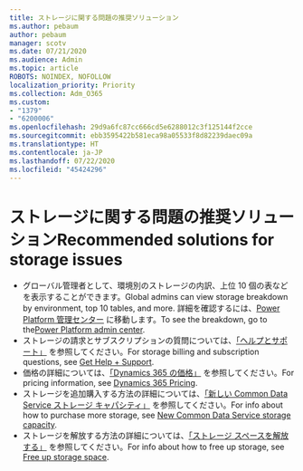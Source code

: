 ```yaml
---
title: ストレージに関する問題の推奨ソリューション
ms.author: pebaum
author: pebaum
manager: scotv
ms.date: 07/21/2020
ms.audience: Admin
ms.topic: article
ROBOTS: NOINDEX, NOFOLLOW
localization_priority: Priority
ms.collection: Adm_O365
ms.custom:
- "1379"
- "6200006"
ms.openlocfilehash: 29d9a6fc87cc666cd5e6288012c3f125144f2cce
ms.sourcegitcommit: ebb3595422b581eca98a05533f8d82239daec09a
ms.translationtype: HT
ms.contentlocale: ja-JP
ms.lasthandoff: 07/22/2020
ms.locfileid: "45424296"
---
```

# <a name="recommended-solutions-for-storage-issues"></a><span data-ttu-id="0a3e2-102">ストレージに関する問題の推奨ソリューション</span><span class="sxs-lookup"><span data-stu-id="0a3e2-102">Recommended solutions for storage issues</span></span>

- <span data-ttu-id="0a3e2-103">グローバル管理者として、環境別のストレージの内訳、上位 10 個の表などを表示することができます。</span><span class="sxs-lookup"><span data-stu-id="0a3e2-103">Global admins can view storage breakdown by environment, top 10 tables, and more.</span></span> <span data-ttu-id="0a3e2-104">詳細を確認するには、[Power Platform 管理センター](https://admin.powerplatform.microsoft.com/analytics/d365ce) に移動します。</span><span class="sxs-lookup"><span data-stu-id="0a3e2-104">To see the breakdown, go to the[Power Platform admin center](https://admin.powerplatform.microsoft.com/analytics/d365ce).</span></span> 
- <span data-ttu-id="0a3e2-105">ストレージの請求とサブスクリプションの質問については、[「ヘルプとサポート」](https://docs.microsoft.com/dynamics365/customer-engagement/admin/contact-information-microsoft-dynamics-365-online-billing-support) を参照してください。</span><span class="sxs-lookup"><span data-stu-id="0a3e2-105">For storage billing and subscription questions, see [Get Help + Support](https://docs.microsoft.com/dynamics365/customer-engagement/admin/contact-information-microsoft-dynamics-365-online-billing-support).</span></span>
- <span data-ttu-id="0a3e2-106">価格の詳細については、[「Dynamics 365 の価格」](https://dynamics.microsoft.com/pricing/) を参照してください。</span><span class="sxs-lookup"><span data-stu-id="0a3e2-106">For pricing information, see [Dynamics 365 Pricing](https://dynamics.microsoft.com/pricing/).</span></span>
- <span data-ttu-id="0a3e2-107">ストレージを追加購入する方法の詳細については、[「新しい Common Data Service ストレージ キャパシティ」](https://go.microsoft.com/fwlink/p/?linkid=2010782) を参照してください。</span><span class="sxs-lookup"><span data-stu-id="0a3e2-107">For info about how to purchase more storage, see [New Common Data Service storage capacity](https://go.microsoft.com/fwlink/p/?linkid=2010782).</span></span>
- <span data-ttu-id="0a3e2-108">ストレージを解放する方法の詳細については、[「ストレージ スペースを解放する」](https://go.microsoft.com/fwlink/p/?linkid=2011105) を参照してください。</span><span class="sxs-lookup"><span data-stu-id="0a3e2-108">For info about how to free up storage, see [Free up storage space](https://go.microsoft.com/fwlink/p/?linkid=2011105).</span></span>